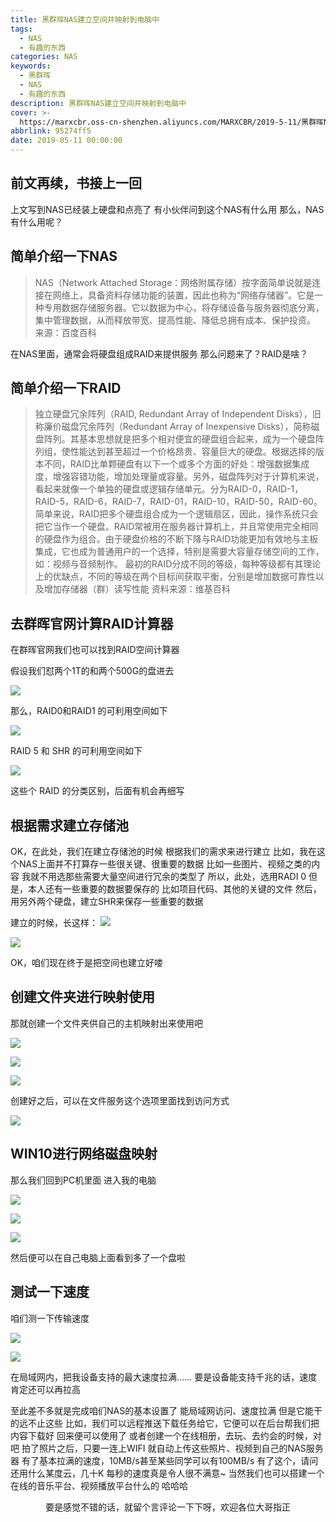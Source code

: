 ```yaml
---
title: 黑群晖NAS建立空间并映射到电脑中
tags:
  - NAS
  - 有趣的东西
categories: NAS
keywords:
  - 黑群晖
  - NAS
  - 有趣的东西
description: 黑群晖NAS建立空间并映射到电脑中
cover: >-
  https://marxcbr.oss-cn-shenzhen.aliyuncs.com/MARXCBR/2019-5-11/黑群晖NAS内网穿透访问/1557539446182.png
abbrlink: 95274ff5
date: 2019-05-11 00:00:00
---
```



## 前文再续，书接上一回
上文写到NAS已经装上硬盘和点亮了
有小伙伴问到这个NAS有什么用
那么，NAS有什么用呢？

## 简单介绍一下NAS

>NAS（Network Attached Storage：网络附属存储）按字面简单说就是连接在网络上，具备资料存储功能的装置，因此也称为“网络存储器”。它是一种专用数据存储服务器。它以数据为中心，将存储设备与服务器彻底分离，集中管理数据，从而释放带宽、提高性能、降低总拥有成本、保护投资。
>来源：百度百科

在NAS里面，通常会将硬盘组成RAID来提供服务
那么问题来了？RAID是啥？

## 简单介绍一下RAID

>独立硬盘冗余阵列（RAID, Redundant Array of Independent Disks），旧称廉价磁盘冗余阵列（Redundant Array of Inexpensive Disks），简称磁盘阵列。其基本思想就是把多个相对便宜的硬盘组合起来，成为一个硬盘阵列组，使性能达到甚至超过一个价格昂贵、容量巨大的硬盘。根据选择的版本不同，RAID比单颗硬盘有以下一个或多个方面的好处：增强数据集成度，增强容错功能，增加处理量或容量。另外，磁盘阵列对于计算机来说，看起来就像一个单独的硬盘或逻辑存储单元。分为RAID-0，RAID-1，RAID-5，RAID-6，RAID-7，RAID-01，RAID-10，RAID-50，RAID-60。
简单来说，RAID把多个硬盘组合成为一个逻辑扇区，因此，操作系统只会把它当作一个硬盘。RAID常被用在服务器计算机上，并且常使用完全相同的硬盘作为组合。由于硬盘价格的不断下降与RAID功能更加有效地与主板集成，它也成为普通用户的一个选择，特别是需要大容量存储空间的工作，如：视频与音频制作。
最初的RAID分成不同的等级，每种等级都有其理论上的优缺点，不同的等级在两个目标间获取平衡，分别是增加数据可靠性以及增加存储器（群）读写性能
>资料来源：维基百科

## 去群晖官网计算RAID计算器

在群晖官网我们也可以找到RAID空间计算器

假设我们怼两个1T的和两个500G的盘进去

![](https://marxcbr.oss-cn-shenzhen.aliyuncs.com/MARXCBR/2019-5-11/黑群晖NAS内网穿透访问/1557539446182.png)

那么，RAID0和RAID1 的可利用空间如下

![](https://marxcbr.oss-cn-shenzhen.aliyuncs.com/MARXCBR/2019-5-11/黑群晖NAS内网穿透访问/1557539434328.png)

RAID 5 和 SHR 的可利用空间如下

![](https://marxcbr.oss-cn-shenzhen.aliyuncs.com/MARXCBR/2019-5-11/黑群晖NAS内网穿透访问/1557539504075.png)

这些个 RAID 的分类区别，后面有机会再细写

## 根据需求建立存储池
OK，在此处，我们在建立存储池的时候
根据我们的需求来进行建立
比如，我在这个NAS上面并不打算存一些很关键、很重要的数据
比如一些图片、视频之类的内容
我就不用选那些需要大量空间进行冗余的类型了
所以，此处，选用RADI 0
但是，本人还有一些重要的数据要保存的
比如项目代码、其他的关键的文件
然后，用另外两个硬盘，建立SHR来保存一些重要的数据

建立的时候，长这样：
![](https://marxcbr.oss-cn-shenzhen.aliyuncs.com/MARXCBR/2019-5-11/黑群晖NAS内网穿透访问/1557540231628.png)

![](https://marxcbr.oss-cn-shenzhen.aliyuncs.com/MARXCBR/2019-5-11/黑群晖NAS内网穿透访问/1557540482720.png)

OK，咱们现在终于是把空间也建立好喽
## 创建文件夹进行映射使用
那就创建一个文件夹供自己的主机映射出来使用吧

![](https://marxcbr.oss-cn-shenzhen.aliyuncs.com/MARXCBR/2019-5-11/黑群晖NAS内网穿透访问/1557540552367.png)

![](https://marxcbr.oss-cn-shenzhen.aliyuncs.com/MARXCBR/2019-5-11/黑群晖NAS内网穿透访问/1557540639713.png)

![](https://marxcbr.oss-cn-shenzhen.aliyuncs.com/MARXCBR/2019-5-11/黑群晖NAS内网穿透访问/1557540596564.png)


创建好之后，可以在文件服务这个选项里面找到访问方式


![](https://marxcbr.oss-cn-shenzhen.aliyuncs.com/MARXCBR/2019-5-11/黑群晖NAS内网穿透访问/1557540684850.png)

## WIN10进行网络磁盘映射

那么我们回到PC机里面
进入我的电脑

![](https://marxcbr.oss-cn-shenzhen.aliyuncs.com/MARXCBR/2019-5-11/黑群晖NAS内网穿透访问/1557540774004.png)

![](https://marxcbr.oss-cn-shenzhen.aliyuncs.com/MARXCBR/2019-5-11/黑群晖NAS内网穿透访问/1557540983596.png)

![](https://marxcbr.oss-cn-shenzhen.aliyuncs.com/MARXCBR/2019-5-11/黑群晖NAS内网穿透访问/1557541089093.png)

然后便可以在自己电脑上面看到多了一个盘啦

## 测试一下速度

咱们测一下传输速度

![](https://marxcbr.oss-cn-shenzhen.aliyuncs.com/MARXCBR/2019-5-11/黑群晖NAS建立空间并映射到电脑中/1557541423163.png)

![](https://marxcbr.oss-cn-shenzhen.aliyuncs.com/MARXCBR/2019-5-11/黑群晖NAS建立空间并映射到电脑中/1557541432545.png)

在局域网内，把我设备支持的最大速度拉满……
要是设备能支持千兆的话，速度肯定还可以再拉高

至此差不多就是完成咱们NAS的基本设置了
能局域网访问、速度拉满
但是它能干的远不止这些
比如，我们可以远程推送下载任务给它，它便可以在后台帮我们把内容下载好
回来便可以使用了
或者创建一个在线相册，去玩、去约会的时候，对吧
拍了照片之后，只要一连上WIFI
就自动上传这些照片、视频到自己的NAS服务器
有了基本拉满的速度，10MB/s甚至某些同学可以有100MB/s
有了这个，请问还用什么某度云，几十K 每秒的速度真是令人很不满意~
当然我们也可以搭建一个在线的音乐平台、视频播放平台什么的
哈哈哈

<center>要是感觉不错的话，就留个言评论一下下呀，欢迎各位大哥指正</center>